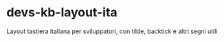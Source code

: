 # devs-kb-layout-ita
Layout tastiera italiana per sviluppatori, con tilde, backtick e altri segni utili
